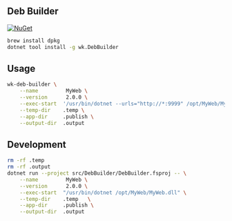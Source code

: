 ## Deb Builder

[![NuGet](https://img.shields.io/nuget/v/wk.DebBuilder.svg)](https://www.nuget.org/packages/wk.DebBuilder)

```bash
brew install dpkg
dotnet tool install -g wk.DebBuilder
```

## Usage

```bash
wk-deb-builder \
    --name         MyWeb \
    --version      2.0.0 \
    --exec-start  '/usr/bin/dotnet --urls="http://*:9999" /opt/MyWeb/MyWeb.dll' \
    --temp-dir    .temp \
    --app-dir     .publish \
    --output-dir  .output
```

## Development

```bash
rm -rf .temp
rm -rf .output
dotnet run --project src/DebBuilder/DebBuilder.fsproj -- \
    --name         MyWeb \
    --version      2.0.0 \
    --exec-start  "/usr/bin/dotnet /opt/MyWeb/MyWeb.dll" \
    --temp-dir    .temp   \
    --app-dir     .publish \
    --output-dir  .output
```
